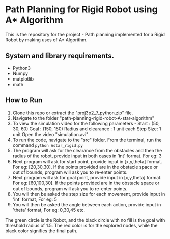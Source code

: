 # Path Planning for Rigid Robot using A* Algorithm
This is the  repository for the project - Path planning implemented for a Rigid Robot by making uses of A* Algorithm.

## System and library requirements.
 - Python3
 - Numpy
 - matplotlib
 - math
 
## How to Run
1. Clone this repo or extract the "proj3p2_7_python.zip" file. <br>
2. Navigate to the folder "path-planning-rigid-robot-A-star-algorithm" <br>
3. To view the simulation video for the following parameters - 
Start : (50, 30, 60)
Goal : (150, 150)
Radius and clearance : 1 unit each
Step Size: 1 unit
Open the video "simulation.avi"<br>
4. To run the code, navigate to the "src" folder. From the terminal, run the command `python Astar_rigid.py` <br>
5. The program will ask for the clearance from the obstacles and then the radius of the robot, provide input in both cases in 'int' format. For eg: 3<br>
6. Next program will ask for start point, provide input in [x,y,theta] format. For eg: [20,30,30]. If the points provided are in the obstacle space or out of bounds, program will ask you to re-enter points.<br>
7. Next program will ask for goal point, provide input in [x,y,theta] format. For eg: [60,100,30].
If the points provided are in the obstacle space or out of bounds, program will ask you to re-enter points.<br>
8. You will then be asked the step size for each movement, provide input in 'int' format, For eg: 5 <br>
9. You will then be asked the angle between each action, provide input in 'theta' format, For eg: 0,30,45 etc. <br>

The green circle is the Robot, and the black circle with no fill is the goal with threshold radius of 1.5. The red color is for the explored nodes, while the black color signifies the final path. 

